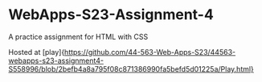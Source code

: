 # WebApps-S23-Assignment-4
A practice assignment for HTML with CSS





Hosted at [play]{https://github.com/44-563-Web-Apps-S23/44563-webapps-s23-assignment4-S558996/blob/2befb4a8a795f08c871386990fa5befd5d01225a/Play.html}